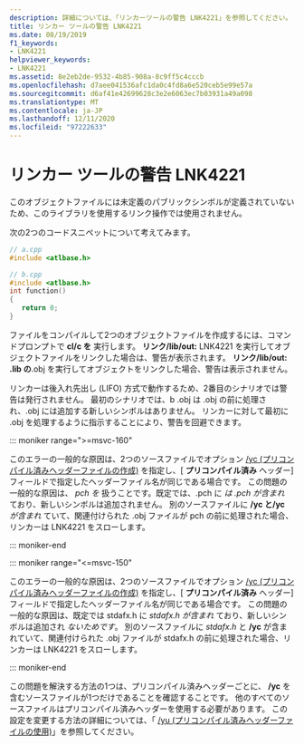 ```yaml
---
description: 詳細については、「リンカーツールの警告 LNK4221」を参照してください。
title: リンカー ツールの警告 LNK4221
ms.date: 08/19/2019
f1_keywords:
- LNK4221
helpviewer_keywords:
- LNK4221
ms.assetid: 8e2eb2de-9532-4b85-908a-8c9ff5c4cccb
ms.openlocfilehash: d7aee041536afc1da0c4fd8a6e520ceb5e99e57a
ms.sourcegitcommit: d6af41e42699628c3e2e6063ec7b03931a49a098
ms.translationtype: MT
ms.contentlocale: ja-JP
ms.lasthandoff: 12/11/2020
ms.locfileid: "97222633"
---
```

# <a name="linker-tools-warning-lnk4221"></a>リンカー ツールの警告 LNK4221

このオブジェクトファイルには未定義のパブリックシンボルが定義されていないため、このライブラリを使用するリンク操作では使用されません。

次の2つのコードスニペットについて考えてみます。

```cpp
// a.cpp
#include <atlbase.h>
```

```cpp
// b.cpp
#include <atlbase.h>
int function()
{
   return 0;
}
```

ファイルをコンパイルして2つのオブジェクトファイルを作成するには、コマンドプロンプトで **cl/c を** 実行します。 **リンク/lib/out:** LNK4221 を実行してオブジェクトファイルをリンクした場合は、警告が表示されます。 **リンク/lib/out: .lib の**.obj を実行してオブジェクトをリンクした場合、警告は表示されません。

リンカーは後入れ先出し (LIFO) 方式で動作するため、2番目のシナリオでは警告は発行されません。 最初のシナリオでは、b .obj は .obj の前に処理され、.obj には追加する新しいシンボルはありません。 リンカーに対して最初に .obj を処理するように指示することにより、警告を回避できます。

::: moniker range=">=msvc-160"

このエラーの一般的な原因は、2つのソースファイルでオプション [/yc (プリコンパイル済みヘッダーファイルの作成)](../../build/reference/yc-create-precompiled-header-file.md) を指定し、[ **プリコンパイル済み** ヘッダー] フィールドで指定したヘッダーファイル名が同じである場合です。 この問題の一般的な原因は、 *pch を* 扱うことです。既定では、.pch に *は .pch* *が含まれ* ており、新しいシンボルは追加されません。 別のソースファイルに **/yc と/yc** *が含まれ* ていて、関連付けられた .obj ファイルが pch の前に処理された場合、リンカーは LNK4221 をスローします。

::: moniker-end

::: moniker range="<=msvc-150"

このエラーの一般的な原因は、2つのソースファイルでオプション [/yc (プリコンパイル済みヘッダーファイルの作成)](../../build/reference/yc-create-precompiled-header-file.md) を指定し、[ **プリコンパイル済み** ヘッダー] フィールドで指定したヘッダーファイル名が同じである場合です。 この問題の一般的な原因は、既定では stdafx.h に *stdafx.h* *が含まれ* ており、新しいシンボルは追加され *ないためです*。 別のソースファイルに *stdafx.h* と **/yc** が含まれていて、関連付けられた .obj ファイルが stdafx.h の前に処理された場合、リンカーは LNK4221 をスローします。

::: moniker-end

この問題を解決する方法の1つは、プリコンパイル済みヘッダーごとに、 **/yc** を含むソースファイルが1つだけであることを確認することです。 他のすべてのソースファイルはプリコンパイル済みヘッダーを使用する必要があります。 この設定を変更する方法の詳細については、「 [/yu (プリコンパイル済みヘッダーファイルの使用)](../../build/reference/yu-use-precompiled-header-file.md)」を参照してください。
